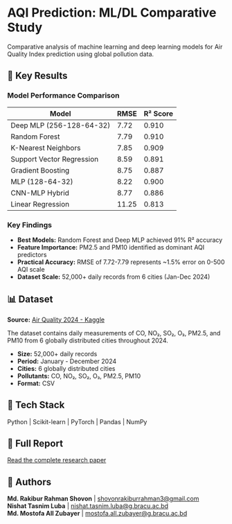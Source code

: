 # AQI Prediction: ML/DL Comparative Study

Comparative analysis of machine learning and deep learning models for Air Quality Index prediction using global pollution data.

## 🎯 Key Results

### Model Performance Comparison

| Model | RMSE | R² Score |
|-------|------|----------|
| Deep MLP (256-128-64-32) | 7.72 | 0.910 |
| Random Forest | 7.79 | 0.910 |
| K-Nearest Neighbors | 7.85 | 0.909 |
| Support Vector Regression | 8.59 | 0.891 |
| Gradient Boosting | 8.75 | 0.887 |
| MLP (128-64-32) | 8.22 | 0.900 |
| CNN-MLP Hybrid | 8.77 | 0.886 |
| Linear Regression | 11.25 | 0.813 |

### Key Findings
- **Best Models:** Random Forest and Deep MLP achieved 91% R² accuracy
- **Feature Importance:** PM2.5 and PM10 identified as dominant AQI predictors
- **Practical Accuracy:** RMSE of 7.72-7.79 represents ~1.5% error on 0-500 AQI scale
- **Dataset Scale:** 52,000+ daily records from 6 cities (Jan-Dec 2024)

## 📊 Dataset

**Source:** [Air Quality 2024 - Kaggle](https://www.kaggle.com/datasets/youssefelebiary/air-quality-2024)

The dataset contains daily measurements of CO, NO₂, SO₂, O₃, PM2.5, and PM10 from 6 globally distributed cities throughout 2024.

- **Size:** 52,000+ daily records
- **Period:** January - December 2024
- **Cities:** 6 globally distributed cities
- **Pollutants:** CO, NO₂, SO₂, O₃, PM2.5, PM10
- **Format:** CSV

## 🔧 Tech Stack

Python | Scikit-learn | PyTorch | Pandas | NumPy

## 📄 Full Report

[Read the complete research paper](report.pdf)

## 👥 Authors

**Md. Rakibur Rahman Shovon** | [shovonrakiburrahman3@gmail.com](mailto:shovonrakiburrahman3@gmail.com)  
**Nishat Tasnim Luba** | [nishat.tasnim.luba@g.bracu.ac.bd](mailto:nishat.tasnim.luba@g.bracu.ac.bd)  
**Md. Mostofa All Zubayer** | [mostofa.all.zubayer@g.bracu.ac.bd](mailto:mostofa.all.zubayer@g.bracu.ac.bd)
